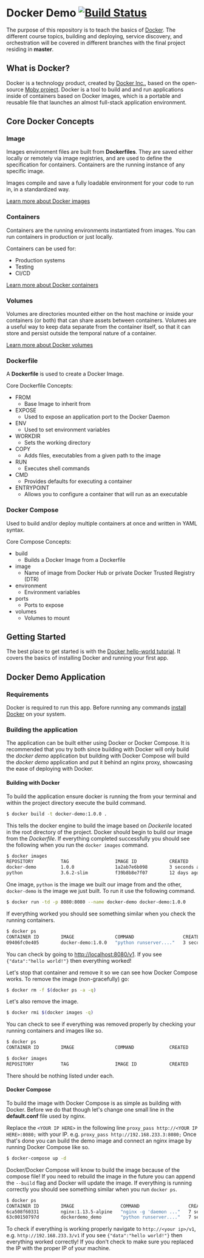 Docker Demo [![Build Status](https://travis-ci.org/briggleman/docker-demo.svg?branch=master)](https://travis-ci.org/briggleman/docker-demo)
===========

The purpose of this repository is to teach the basics of [Docker](https://www.docker.com/).  The different course topics, building and deploying, service discovery, and orchestration will be covered in different branches with the final project residing in **master**.

What is Docker?
--------------

Docker is a technology product, created by [Docker Inc.](https://www.docker.com/), based on the open-source [Moby project](https://mobyproject.org/). Docker is a tool to build and and run applications inside of containers based on Docker images, which is a portable and reusable file that launches an almost full-stack application environment.

Core Docker Concepts
--------------------
### Image
Images environment files are built from **Dockerfiles**. They are saved either locally or remotely via image registries, and are used to define the specification for containers. Containers are the running instance of any specific image.

Images compile and save a fully loadable environment for your code to run in, in a standardized way. 

[Learn more about Docker images](https://docs.docker.com/glossary/?term=image)

### Containers
Containers are the running environments instantiated from images. You can run containers in production or just locally.

Containers can be used for:
 - Production systems
 - Testing
 - CI/CD

[Learn more about Docker containers](https://docs.docker.com/glossary/?term=container)

### Volumes
Volumes are directories mounted either on the host machine or inside your containers (or both) that can share assets between containers. Volumes are a useful way to keep data separate from the container itself, so that it can store and persist outside the temporal nature of a container.

[Learn more about Docker volumes](https://docs.docker.com/glossary/?term=volume)

### Dockerfile
A **Dockerfile** is used to create a Docker Image.

Core Dockerfile Concepts:
 - FROM
   - Base Image to inherit from
 - EXPOSE
   -  Used to expose an application port to the Docker Daemon
 - ENV
   - Used to set environment variables
 - WORKDIR
   - Sets the working directory
 - COPY
   - Adds files, executables from a given path to the image
 - RUN
   - Executes shell commands
 - CMD
   - Provides defaults for executing a container
 - ENTRYPOINT
   - Allows you to configure a container that will run as an executable

### Docker Compose
Used to build and/or deploy multiple containers at once and written in YAML syntax.

Core Compose Concepts:
 - build
   - Builds a Docker Image from a Dockerfile
 - image
   - Name of image from Docker Hub or private Docker Trusted Registry (DTR)
 - environment
   - Environment variables
 - ports
   - Ports to expose
 - volumes
   - Volumes to mount

Getting Started
---------------

The best place to get started is with the [Docker hello-world tutorial](https://docs.docker.com/samples/library/hello-world/).  It covers the basics of installing Docker and running your first app.

Docker Demo Application
-----------------------
### Requirements
Docker is required to run this app.  Before running any commands [install Docker](https://docs.docker.com/engine/installation/) on your system.

### Building the application
The application can be built either using Docker or Docker Compose.  It is recommended that you try both since building with Docker will only build the *docker demo* application but building with Docker Compose will build the *docker demo* application and put it behind an nginx proxy, showcasing the ease of deploying with Docker.

#### Building with Docker
To build the application ensure docker is running the from your terminal and within the project directory execute the build command.

```bash
$ docker build -t docker-demo:1.0.0 .
``` 

This tells the docker engine to build the image based on *Dockerile* located in the root directory of the project.
Docker should begin to build our image from the *Dockerfile*.  If everything completed successfully you should see the following when you run the `docker images` command.

```bash
$ docker images
REPOSITORY          TAG                 IMAGE ID            CREATED             SIZE
docker-demo         1.0.0               1a2ab7e6b098        3 seconds ago       335MB
python              3.6.2-slim          f39b8b8e7f07        12 days ago         206MB
```

One image, `python` is the image we built our image from and the other, `docker-demo` is the image we just built.  To run it use the following command.

```bash
$ docker run -td -p 8080:8080 --name docker-demo docker-demo:1.0.0
```

If everything worked you should see something similar when you check the running containers.

```bash
$ docker ps
CONTAINER ID        IMAGE               COMMAND                  CREATED             STATUS              PORTS                    NAMES
09406fc0e405        docker-demo:1.0.0   "python runserver...."   3 seconds ago       Up 2 seconds        0.0.0.0:8080->8080/tcp   docker-demo
```

You can check by going to [http://localhost:8080/v1](http://localhost:8080/v1).  If you see `{"data":"hello world!"}` then everything worked!

Let's stop that container and remove it so we can see how Docker Compose works.  To remove the image (non-gracefully) go:

```bash
$ docker rm -f $(docker ps -a -q)
```

Let's also remove the image.

```bash
$ docker rmi $(docker images -q)
```

You can check to see if everything was removed properly by checking your running containers and images like so.

```bash
$ docker ps
CONTAINER ID        IMAGE               COMMAND             CREATED             STATUS              PORTS               NAMES
```

```bash
$ docker images
REPOSITORY          TAG                 IMAGE ID            CREATED             SIZE
```

There should be nothing listed under each.

#### Docker Compose
To build the image with Docker Compose is as simple as building with Docker.  Before we do that though let's change one small line in the **default.conf** file used by nginx.

Replace the `<YOUR IP HERE>` in the following line `proxy_pass http://<YOUR IP HERE>:8080;` with your IP.  e.g. `proxy_pass http://192.168.233.3:8080;`
Once that's done you can build the demo image and connect an nginx image by running Docker Compose like so.

```bash
$ docker-compose up -d
```

Docker/Docker Compose will know to build the image because of the compose file!  If you need to rebuild the image in the future you can append the `--build` flag and Docker will update the image.
If everything is running correctly you should see something similar when you run `docker ps`.

```bash
$ docker ps
CONTAINER ID        IMAGE                 COMMAND                  CREATED             STATUS                  PORTS                    NAMES
6ca508f60331        nginx:1.13.5-alpine   "nginx -g 'daemon ..."   7 seconds ago       Up Less than a second   0.0.0.0:80->80/tcp       dockerdemo_nginx_1
63c00150797d        dockerdemo_demo       "python runserver...."   7 seconds ago       Up 5 seconds            0.0.0.0:8080->8080/tcp   dockerdemo_demo_1
```

To check if everything is working properly navigate to `http://<your ip>/v1`, e.g. `http://192.168.233.3/v1` if you see `{"data":"hello world!"}` then everything worked correctly!
If you don't check to make sure you replaced the IP with the proper IP of your machine.